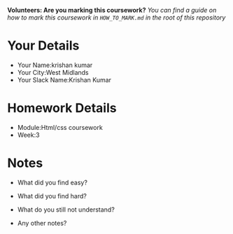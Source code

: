 <!--

The title for your pull request should be made in this format

CITY CLASS_NO - FIRST_NAME LAST_NAME - MODULE - WEEK_NO

For example,

London Class 7 - Chris Owen - HTML/CSS - Week 1

Please complete the details below this message

-->

**Volunteers: Are you marking this coursework?** _You can find a guide on how to mark this coursework in `HOW_TO_MARK.md` in the root of this repository_

# Your Details

- Your Name:krishan kumar
- Your City:West Midlands
- Your Slack Name:Krishan Kumar

# Homework Details

- Module:Html/css coursework
- Week:3

# Notes

- What did you find easy?

- What did you find hard?

- What do you still not understand?

- Any other notes?

